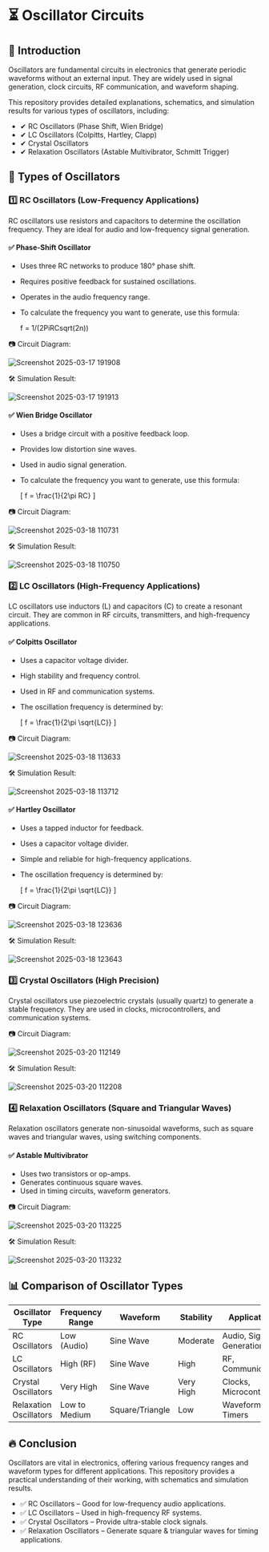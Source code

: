 # ⏳ Oscillator Circuits

## 📢 Introduction

Oscillators are fundamental circuits in electronics that generate periodic waveforms without an external input. They are widely used in signal generation, clock circuits, RF communication, and waveform shaping.

This repository provides detailed explanations, schematics, and simulation results for various types of oscillators, including:

- ✔ RC Oscillators (Phase Shift, Wien Bridge)
- ✔ LC Oscillators (Colpitts, Hartley, Clapp)
- ✔ Crystal Oscillators
- ✔ Relaxation Oscillators (Astable Multivibrator, Schmitt Trigger)

## 🔄 Types of Oscillators

### 1️⃣ RC Oscillators (Low-Frequency Applications)

RC oscillators use resistors and capacitors to determine the oscillation frequency. They are ideal for audio and low-frequency signal generation.

#### ✅ Phase-Shift Oscillator
- Uses three RC networks to produce 180° phase shift.
- Requires positive feedback for sustained oscillations.
- Operates in the audio frequency range.
- To calculate the frequency you want to generate, use this formula:
  
  f = 1/(2PiRCsqrt(2n))
  

  
📷 Circuit Diagram:

![Screenshot 2025-03-17 191908](https://github.com/user-attachments/assets/0dc63847-7a48-48bb-887d-d1b1973c2d9d)

🛠 Simulation Result:

![Screenshot 2025-03-17 191913](https://github.com/user-attachments/assets/ee40bbe7-ad26-4133-a927-4f796e51cd7d)

#### ✅ Wien Bridge Oscillator
- Uses a bridge circuit with a positive feedback loop.
- Provides low distortion sine waves.
- Used in audio signal generation.
- To calculate the frequency you want to generate, use this formula:
  
  \[
  f = \frac{1}{2\pi RC}
  \]

📷 Circuit Diagram:

![Screenshot 2025-03-18 110731](https://github.com/user-attachments/assets/6f1a378e-f9c6-400d-abaa-ab5533fe2e3d)

🛠 Simulation Result:

![Screenshot 2025-03-18 110750](https://github.com/user-attachments/assets/f85a565d-0f92-4dff-8498-3bc33a43e069)

### 2️⃣ LC Oscillators (High-Frequency Applications)

LC oscillators use inductors (L) and capacitors (C) to create a resonant circuit. They are common in RF circuits, transmitters, and high-frequency applications.

#### ✅ Colpitts Oscillator
- Uses a capacitor voltage divider.
- High stability and frequency control.
- Used in RF and communication systems.
- The oscillation frequency is determined by:
  
  \[
  f = \frac{1}{2\pi \sqrt{LC}}
  \]

📷 Circuit Diagram:

![Screenshot 2025-03-18 113633](https://github.com/user-attachments/assets/5390fd31-8259-4651-91d8-b748c94aa8d4)

🛠 Simulation Result:

![Screenshot 2025-03-18 113712](https://github.com/user-attachments/assets/92812dc9-56cc-4078-8ffe-3d69ef664489)

#### ✅ Hartley Oscillator
- Uses a tapped inductor for feedback.
-  Uses a capacitor voltage divider.
- Simple and reliable for high-frequency applications.
- The oscillation frequency is determined by:
  
  \[
  f = \frac{1}{2\pi \sqrt{LC}}
  \]

📷 Circuit Diagram:

![Screenshot 2025-03-18 123636](https://github.com/user-attachments/assets/8786a4a7-555c-4e43-a462-a98e0df19ac3)

🛠 Simulation Result:

![Screenshot 2025-03-18 123643](https://github.com/user-attachments/assets/3e294bae-a8a9-4715-abd6-c3f408ce9ae5)

### 3️⃣ Crystal Oscillators (High Precision)

Crystal oscillators use piezoelectric crystals (usually quartz) to generate a stable frequency. They are used in clocks, microcontrollers, and communication systems.

📷 Circuit Diagram:

![Screenshot 2025-03-20 112149](https://github.com/user-attachments/assets/d087a944-4aa9-44da-894b-f7903bf859d5)

🛠 Simulation Result:

![Screenshot 2025-03-20 112208](https://github.com/user-attachments/assets/0213dc2e-a270-4f6a-a8ad-8250eed67ab8)

### 4️⃣ Relaxation Oscillators (Square and Triangular Waves)

Relaxation oscillators generate non-sinusoidal waveforms, such as square waves and triangular waves, using switching components.

#### ✅ Astable Multivibrator
- Uses two transistors or op-amps.
- Generates continuous square waves.
- Used in timing circuits, waveform generators.

📷 Circuit Diagram:

![Screenshot 2025-03-20 113225](https://github.com/user-attachments/assets/3f5a83bb-3678-469b-95a3-9f507be0dc32)

🛠 Simulation Result:

![Screenshot 2025-03-20 113232](https://github.com/user-attachments/assets/05c3b994-6684-4aaf-b384-9df277035917)


## 📊 Comparison of Oscillator Types

| Oscillator Type       | Frequency Range | Waveform      | Stability      | Applications                |
|-----------------------|-----------------|---------------|----------------|-----------------------------|
| RC Oscillators        | Low (Audio)     | Sine Wave     | Moderate       | Audio, Signal Generation    |
| LC Oscillators        | High (RF)       | Sine Wave     | High           | RF, Communication           |
| Crystal Oscillators   | Very High       | Sine Wave     | Very High      | Clocks, Microcontrollers    |
| Relaxation Oscillators| Low to Medium   | Square/Triangle | Low           | Waveform Gen., Timers       |



## 🔥 Conclusion

Oscillators are vital in electronics, offering various frequency ranges and waveform types for different applications. This repository provides a practical understanding of their working, with schematics and simulation results.

- ✅ RC Oscillators – Good for low-frequency audio applications.
- ✅ LC Oscillators – Used in high-frequency RF systems.
- ✅ Crystal Oscillators – Provide ultra-stable clock signals.
- ✅ Relaxation Oscillators – Generate square & triangular waves for timing applications.
